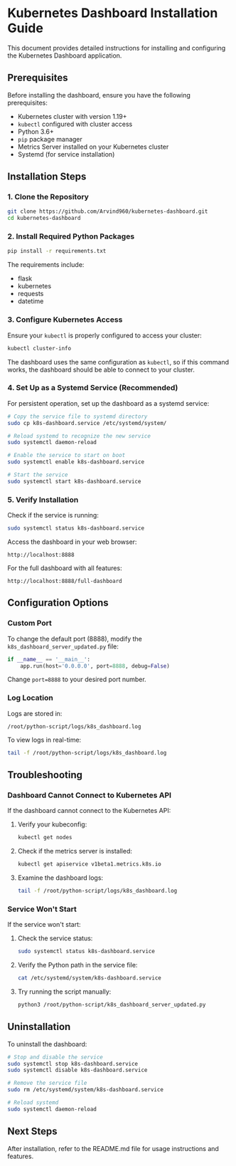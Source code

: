 # Kubernetes Dashboard Installation Guide

This document provides detailed instructions for installing and configuring the Kubernetes Dashboard application.

## Prerequisites

Before installing the dashboard, ensure you have the following prerequisites:

- Kubernetes cluster with version 1.19+ 
- `kubectl` configured with cluster access
- Python 3.6+
- `pip` package manager
- Metrics Server installed on your Kubernetes cluster
- Systemd (for service installation)

## Installation Steps

### 1. Clone the Repository

```bash
git clone https://github.com/Arvind960/kubernetes-dashboard.git
cd kubernetes-dashboard
```

### 2. Install Required Python Packages

```bash
pip install -r requirements.txt
```

The requirements include:
- flask
- kubernetes
- requests
- datetime

### 3. Configure Kubernetes Access

Ensure your `kubectl` is properly configured to access your cluster:

```bash
kubectl cluster-info
```

The dashboard uses the same configuration as `kubectl`, so if this command works, the dashboard should be able to connect to your cluster.

### 4. Set Up as a Systemd Service (Recommended)

For persistent operation, set up the dashboard as a systemd service:

```bash
# Copy the service file to systemd directory
sudo cp k8s-dashboard.service /etc/systemd/system/

# Reload systemd to recognize the new service
sudo systemctl daemon-reload

# Enable the service to start on boot
sudo systemctl enable k8s-dashboard.service

# Start the service
sudo systemctl start k8s-dashboard.service
```

### 5. Verify Installation

Check if the service is running:

```bash
sudo systemctl status k8s-dashboard.service
```

Access the dashboard in your web browser:

```
http://localhost:8888
```

For the full dashboard with all features:

```
http://localhost:8888/full-dashboard
```

## Configuration Options

### Custom Port

To change the default port (8888), modify the `k8s_dashboard_server_updated.py` file:

```python
if __name__ == '__main__':
    app.run(host='0.0.0.0', port=8888, debug=False)
```

Change `port=8888` to your desired port number.

### Log Location

Logs are stored in:

```
/root/python-script/logs/k8s_dashboard.log
```

To view logs in real-time:

```bash
tail -f /root/python-script/logs/k8s_dashboard.log
```

## Troubleshooting

### Dashboard Cannot Connect to Kubernetes API

If the dashboard cannot connect to the Kubernetes API:

1. Verify your kubeconfig:
   ```bash
   kubectl get nodes
   ```

2. Check if the metrics server is installed:
   ```bash
   kubectl get apiservice v1beta1.metrics.k8s.io
   ```

3. Examine the dashboard logs:
   ```bash
   tail -f /root/python-script/logs/k8s_dashboard.log
   ```

### Service Won't Start

If the service won't start:

1. Check the service status:
   ```bash
   sudo systemctl status k8s-dashboard.service
   ```

2. Verify the Python path in the service file:
   ```bash
   cat /etc/systemd/system/k8s-dashboard.service
   ```

3. Try running the script manually:
   ```bash
   python3 /root/python-script/k8s_dashboard_server_updated.py
   ```

## Uninstallation

To uninstall the dashboard:

```bash
# Stop and disable the service
sudo systemctl stop k8s-dashboard.service
sudo systemctl disable k8s-dashboard.service

# Remove the service file
sudo rm /etc/systemd/system/k8s-dashboard.service

# Reload systemd
sudo systemctl daemon-reload
```

## Next Steps

After installation, refer to the README.md file for usage instructions and features.
